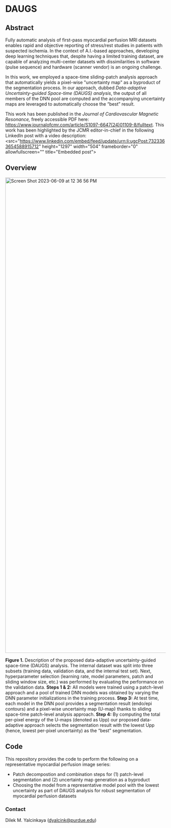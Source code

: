 # DAUGS

## Abstract

Fully automatic analysis of first-pass myocardial perfusion MRI datasets enables rapid and objective reporting of stress/rest studies in patients with suspected ischemia. In the context of A.I.-based approaches, developing deep learning techniques that, despite having a limited training dataset, are capable of analyzing multi-center datasets with dissimilarities in software (pulse sequence) and hardware (scanner vendor) is an ongoing challenge. 

In this work, we employed a space-time sliding-patch analysis approach that automatically yields a pixel-wise "uncertainty map" as a byproduct of the segmentation process. In our approach, dubbed *Data-adaptive Uncertainty-guided Space-time (DAUGS) analysis*, the output of all members of the DNN pool are computed and the accompanying uncertainty maps are leveraged to automatically choose the “best” result. 

This work has been published in the *Journal of Cardiovascular Magnetic Resonance,* freely accessible PDF here: https://www.journalofcmr.com/article/S1097-6647(24)01109-8/fulltext. 
This work has been highlighted by the JCMR editor-in-chief in the following LinkedIn post with a video description: <src="https://www.linkedin.com/embed/feed/update/urn:li:ugcPost:7323363654588915712" height="1297" width="504" frameborder="0" allowfullscreen="" title="Embedded post">

## Overview

<img width="1491" alt="Screen Shot 2023-06-09 at 12 36 56 PM" src="https://github.com/TIM-Lab/DAUGS/assets/42877335/e4e90fb6-6192-4876-8457-3bf67c905015">

**Figure 1.** Description of the proposed data-adaptive uncertainty-guided space-time (DAUGS) analysis. The internal dataset was split into three subsets (training data, validation data, and the internal test set). Next, hyperparameter selection (learning rate, model parameters, patch and sliding window size, etc.) was performed by evaluating the performance on the validation data. **Steps 1 & 2:** All models were trained using a patch-level approach and a pool of trained DNN models was obtained by varying the DNN parameter initializations in the training process. **Step 3:** At test time, each model in the DNN pool provides a segmentation result (endo/epi contours) and a pixel-wise uncertainty map (U-map) thanks to sliding space-time patch-level analysis approach. **Step 4:** By computing the total per-pixel energy of the U-maps (denoted as Upp) our proposed data-adaptive approach selects the segmentation result with the lowest Upp (hence, lowest per-pixel uncertainty) as the “best” segmentation.

## Code

This repository provides the code to perform the following on a representative myocardial perfusion image series:

- Patch decompostion and combination steps for (1) patch-level segmentation and (2) uncertainty map generation as a byproduct
- Choosing the model from a representative model pool with the lowest uncertainty as part of DAUGS analysis for robust segmentation of myocardial perfusion datasets


### Contact
Dilek M. Yalcinkaya (dyalcink@purdue.edu)
